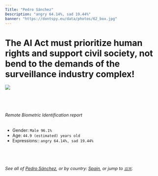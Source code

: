 ```yaml
---
Title: "Pedro Sánchez"
Description: "angry 64.14%, sad 19.44%"
banner: "https://dontspy.eu/data/photos/62_box.jpg"
---
```


# The AI Act must prioritize human rights and support civil society, not bend to the demands of the surveillance industry complex!

<link rel="stylesheet" type="text/css" href="/css/blog.css" />

<div class="is-fake" hidden>

_This image is **clearly fake**_, yet we [continue to collect them because the AI Act negotiations](/blog/why-deepfake/) are heading in a direction that will only make people's lives more complicated. For a more in-depth explanation, read: [Double threat: why losing the battle against Face Biometrics would fuel the proliferation of deepfakes](/blog/the-dual-threat-how-losing-the-biometric-battle-fuels-deepfake-proliferation/).


</div>

<!-- <img src="https://dontspy.eu/data/photos/54_box.jpg" /> -->
<img src="https://dontspy.eu/data/photos/62_box.jpg" />

## <br>

###### Remote Biometric Identification report

* <span class="label">Gender:</span> `Male 96.1%`
* <span class="label">Age:</span> `44.9 (estimated) years old`
* <span class="label">Expressions::</span> `angry 64.14%, sad 19.44%`

## <br>

###### See all of [Pedro Sánchez](/policymaker#Pedro%20S%C3%A1nchez), or by country: [Spain](/country#Spain), or jump to [🇬🇷](/x/182).

## <br>
